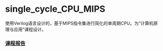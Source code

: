 # single_cycle_CPU_MIPS
使用Verilog语言设计的，基于MIPS指令集进行简化的单周期CPU。为“计算机原理与应用”课程设计。
### [课程报告](https://github.com/jarrycyx/single_cycle_CPU_MIPS/blob/master/%E7%A8%8B%E5%AE%87%E7%AC%91-%E5%AE%9E%E9%AA%8C%E4%B8%89-%E6%8A%A5%E5%91%8A.pdf)
